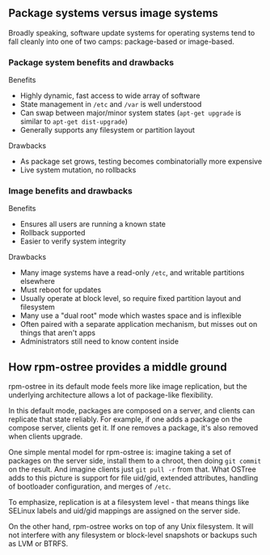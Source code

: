 ## Package systems versus image systems

Broadly speaking, software update systems for operating systems tend
to fall cleanly into one of two camps: package-based or image-based.

### Package system benefits and drawbacks

Benefits

 * Highly dynamic, fast access to wide array of software
 * State management in `/etc` and `/var` is well understood
 * Can swap between major/minor system states (`apt-get upgrade` is similar to `apt-get dist-upgrade`)
 * Generally supports any filesystem or partition layout

Drawbacks

 * As package set grows, testing becomes combinatorially more expensive
 * Live system mutation, no rollbacks

### Image benefits and drawbacks

Benefits

 * Ensures all users are running a known state
 * Rollback supported
 * Easier to verify system integrity

Drawbacks

 * Many image systems have a read-only `/etc`, and writable partitions elsewhere
 * Must reboot for updates
 * Usually operate at block level, so require fixed partition layout and filesystem
 * Many use a "dual root" mode which wastes space and is inflexible
 * Often paired with a separate application mechanism, but misses out on things that aren't apps
 * Administrators still need to know content inside

## How rpm-ostree provides a middle ground

rpm-ostree in its default mode feels more like image replication, but
the underlying architecture allows a lot of package-like flexibility.

In this default mode, packages are composed on a server, and clients
can replicate that state reliably.  For example, if one adds a package
on the compose server, clients get it.  If one removes a package, it's
also removed when clients upgrade.

One simple mental model for rpm-ostree is: imagine taking a set of
packages on the server side, install them to a chroot, then doing `git commit`
on the result.  And imagine clients just `git pull -r` from
that.  What OSTree adds to this picture is support for file uid/gid,
extended attributes, handling of bootloader configuration, and merges
of `/etc`.

To emphasize, replication is at a filesystem level - that means things 
like SELinux labels and uid/gid mappings are assigned on
the server side.

On the other hand, rpm-ostree works on top of any Unix filesystem.  It
will not interfere with any filesystem or block-level snapshots or
backups such as LVM or BTRFS.
